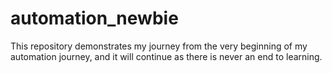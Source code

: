 # automation_newbie
This repository demonstrates my journey from the very beginning of my automation journey, and it will continue as there is never an end to learning.
